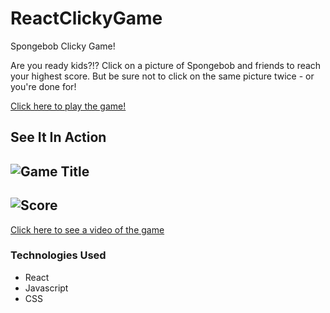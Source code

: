 # ReactClickyGame

Spongebob Clicky Game!

Are you ready kids?!?  Click on a picture of Spongebob and friends to reach your highest score.  But be sure not to click on the same picture twice - or you're done for!  


[Click here to play the game!](https://intense-plateau-87709.herokuapp.com/)

## See It In Action

![Game Title](clicky/clicky/public/assets/gameTitle.gif)
---
![Score](clicky/public/assets/scoreCard.gif)
---

[Click here to see a video of the game]()

### Technologies Used
* React
* Javascript
* CSS

